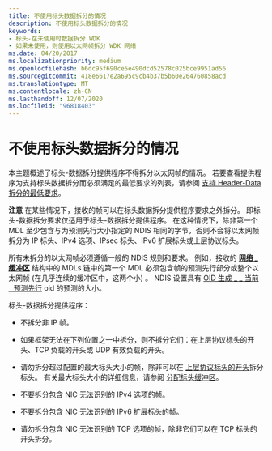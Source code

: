```yaml
---
title: 不使用标头数据拆分的情况
description: 不使用标头数据拆分的情况
keywords:
- 标头-在未使用时数据拆分 WDK
- 如果未使用，则使用以太网帧拆分 WDK 网络
ms.date: 04/20/2017
ms.localizationpriority: medium
ms.openlocfilehash: b6dc95f690ce5e490dcd52578c025bce9951ad56
ms.sourcegitcommit: 418e6617e2a695c9cb4b37b5b60e264760858acd
ms.translationtype: MT
ms.contentlocale: zh-CN
ms.lasthandoff: 12/07/2020
ms.locfileid: "96818403"
---
```

# <a name="cases-where-header-data-split-is-not-used"></a>不使用标头数据拆分的情况





本主题概述了标头-数据拆分提供程序不得拆分以太网帧的情况。 若要查看提供程序为支持标头数据拆分而必须满足的最低要求的列表，请参阅 [支持 Header-Data 拆分的最低要求](minimum-requirements-for-supporting-header-data-split.md)。

**注意**  在某些情况下，接收的帧可以在标头数据拆分提供程序要求之外拆分。 即标头-数据拆分要求仅适用于标头-数据拆分提供程序。 在这种情况下，除非第一个 MDL 至少包含与为预测先行大小指定的 NDIS 相同的字节，否则不会将以太网帧拆分为 IP 标头、IPv4 选项、IPsec 标头、IPv6 扩展标头或上层协议标头。

 

所有未拆分的以太网帧必须遵循一般的 NDIS 规则和要求。 例如，接收的 [**网络 \_ 缓冲区**](/windows-hardware/drivers/ddi/ndis/ns-ndis-_net_buffer) 结构中的 MDLs 链中的第一个 MDL 必须包含帧的预测先行部分或整个以太网帧 (在几乎连续的缓冲区中，这两个小) 。 NDIS 设置具有 [OID 生成 \_ \_ 当前 \_ 预测先行](./oid-gen-current-lookahead.md) oid 的预测的大小。

标头-数据拆分提供程序：

-   不拆分非 IP 帧。

-   如果框架无法在下列位置之一中拆分，则不拆分它们：在上层协议标头的开头、TCP 负载的开头或 UDP 有效负载的开头。

-   请勿拆分超过配置的最大标头大小的帧，除非可以在 [上层协议标头的开头](splitting-frames-at-the-beginning-of-the-upper-layer-protocol-headers.md)拆分标头。 有关最大标头大小的详细信息，请参阅 [分配标头缓冲区](allocating-the-header-buffer.md)。

-   不要拆分包含 NIC 无法识别的 IPv4 选项的帧。

-   不要拆分包含 NIC 无法识别的 IPv6 扩展标头的帧。

-   请勿拆分包含 NIC 无法识别的 TCP 选项的帧，除非它们可以在 TCP 标头的开头拆分。

 

